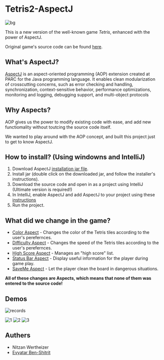 # Tetris2-AspectJ
![bg](https://user-images.githubusercontent.com/14614396/45985598-a2cc4900-c06f-11e8-9d8c-09d7d9c37df5.jpg)

This is a new version of the well-known game *Tetris*, enhanced with the power of AspectJ.

Original game's source code can be found [here](https://www.ssaurel.com/blog/learn-to-create-a-tetris-game-in-java-with-swing/).


## What's AspectJ?
[AspectJ](https://en.wikipedia.org/wiki/AspectJ) is an aspect-oriented programming (AOP) extension created at PARC for the Java programming language. It enables clean modularization of crosscutting concerns, such as error checking and handling, synchronization, context-sensitive behavior, performance optimizations, monitoring and logging, debugging support, and multi-object protocols

## Why Aspects?
AOP gives us the power to modify existing code with ease, and add new functiomality without toutcing the source code itself.

We wanted to play around with the AOP concept, and built this project just to get to know AspectJ. 


## How to install? (Using windowns and IntelliJ)
1) Download AspectJ [installation jar file](http://www.eclipse.org/aspectj/downloads.php).
2) Install jar (double click on the downloaded jar, and follow the installer's instructions).
3) Download the source code and open in as a project using IntelliJ (Ultimate version is required!)
4) In IntelliJ, enable AspectJ and add AspectJ to your project using these [instructions](https://www.jetbrains.com/help/idea/enabling-aspectj-support-plugins.html)
5) Run the project.


## What did we change in the game?
- [Color Aspect](https://github.com/eviabs/Tetris2-AspectJ/blob/master/src/aspects/ColorAspect.aj) - Changes the color of the Tetris tiles according to the user's perefernces.
- [Difficulty Aspect](https://github.com/eviabs/Tetris2-AspectJ/blob/master/src/aspects/DifficultyAspect.aj) - Changes the speed of the Tetris tiles according to the user's perefernces.
- [High Score Aspect](https://github.com/eviabs/Tetris2-AspectJ/blob/master/src/aspects/HighScoreAspect.aj) - Manages an "high score" list.
-	[Status Bar Aspect](https://github.com/eviabs/Tetris2-AspectJ/blob/master/src/aspects/StatusBarAspect.aj) - Display useful information for the player during game play.
- [SaveMe Aspect](https://github.com/eviabs/Tetris2-AspectJ/blob/master/src/aspects/SaveMeAspect.aj) - Let the player clean the board in dangerous situations.

**All of these changes are Aspects, which means that none of them was entered to the source code!**


## Demos
![records](https://user-images.githubusercontent.com/14614396/45986702-d1e5b900-c075-11e8-9b2d-ceea3696004e.png)

![1](https://user-images.githubusercontent.com/14614396/45986703-d1e5b900-c075-11e8-8c54-8066cdbdd5e4.gif)
![2](https://user-images.githubusercontent.com/14614396/45986701-d14d2280-c075-11e8-9ef5-eb8096e56dfb.gif)
![3](https://user-images.githubusercontent.com/14614396/45986927-3bb29280-c077-11e8-9cda-75ee83dc101f.gif)



## Authers
- Nitzan Wertheizer 
- [Evyatar Ben-Shitrit](https://github.com/eviabs)

